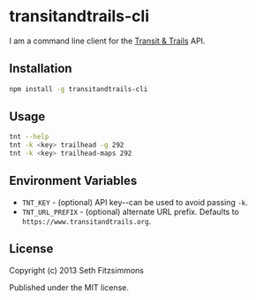 # transitandtrails-cli

I am a command line client for the [Transit
& Trails](http://www.transitandtrails.org/) API.

## Installation

```bash
npm install -g transitandtrails-cli
```

## Usage

```bash
tnt --help
tnt -k <key> trailhead -g 292
tnt -k <key> trailhead-maps 292
```

## Environment Variables

* `TNT_KEY` - (optional) API key--can be used to avoid passing `-k`.
* `TNT_URL_PREFIX` - (optional) alternate URL prefix. Defaults to
  `https://www.transitandtrails.org`.

## License

Copyright (c) 2013 Seth Fitzsimmons

Published under the MIT license.
